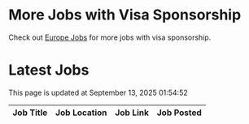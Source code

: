 # More Jobs with Visa Sponsorship

Check out [Europe Jobs](https://github.com/sureshparimi/europejobs#latest-jobs) for more jobs with visa sponsorship.

# Latest Jobs

This page is updated at September 13, 2025 01:54:52

| Job Title | Job Location | Job Link | Job Posted |
| --- | --- | --- | --- |
